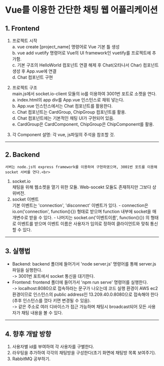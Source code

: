 # Vue를 이용한 간단한 채팅 웹 어플리케이션
## 1. Frontend
1. 프로젝트 시작<br>
    a. vue create [project_name] 명령어로 Vue 기본 틀 생성<br>
    b. vue add vuetify 명령어로 Vue의 UI framework인 vuetify를 프로젝트에 추가함.<br>
    c. 기본 구조의 HelloWorld 컴포넌트 연결 해제 후 Chat(오타나서 Char) 컴포넌트 생성 후 App.vue에 연결<br>
    d. Chat 컴포넌트 구현<br>

2. 프로젝트 구조<br>
    main.js에서 socket.io-client 모듈의 io를 이용하여 3001번 포트로 소켓을 연다.<br>
    a. index.html의 app div를 App.vue 인스턴스로 채워 넣는다.<br>
    b. App.vue 인스턴스에서는 Chat 컴포넌트를 활용한다.<br>
    c. Chat 컴포넌트는 CardGroup, ChipGroup 컴포넌트를 활용.<br>
    d. Chat 컴포넌트에는 기본적인 채팅 UI가 구현되어 있음.<br>
    e. CardGroup은 CardComponent, ChipGroup은 ChipComponent를 활용.<br>
3. 각 Component 설명: 각 vue, js파일의 주석을 참조할 것.
<hr/>

## 2. Backend
    서버는 node.js의 express framework를 이용하여 구현하였으며, 3001번 포트를 이용해 socket 서버를 연다.<br>
1. socket.io<br>
    채팅을 위해 웹소켓을 열기 위한 모듈. Web-socekt 모듈도 존재하지만 그보다 상위버전.<br>
2. socket 이벤트<br>
    기본 이벤트는 'connection', 'disconnect' 이벤트가 있다.
        - connection은 io.on('connection', function(){}) 형태로 받으며 function 내부에 socket을 매개변수로 받을 수 있다.
        - 나머지는 socket.on('이벤트이름', function(){}) 의 형태로 이벤트를 받으며 이벤트 이름은 사용자가 임의로 정하여 클라이언트와 맞춰 통신할 수 있다.<br>
<hr/>

## 3. 실행법
- Backend: backend 폴더에 들어가서 'node server.js' 명령어를 통해 server.js 파일을 실행한다.<br>
 -> 3001번 포트에서 socket 통신을 대기한다.<br>
- Frontend: frontend 폴더에 들어가서 'npm run serve' 명령어를 실행한다.<br>
 -> localhost:8080으로 접속하라는 문구가 나오는데 코드 실행 환경이 AWS ec2환경이므로 인스턴스의 public address인 13.209.40.0:8080으로 접속해야 한다(추후 인스턴스를 껐다 키면 변경될 수 있음).<br>
  -> 같은 주소로 여러 디바이스가 접근 가능하며 채팅시 broadcast되어 모든 사용자가 채팅 내용을 볼 수 있다.<br>
<hr/>

## 4. 향후 개발 방향
1. 사용자별 id를 부여하여 각 사용자를 구별한다.<br>
2. 라우팅을 추가하여 각각의 채팅방을 구성한다(초기 화면에 채팅방 목록 보여주기).<br>
3. RabbitMQ 공부하기.<br>